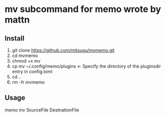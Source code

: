 # mv subcommand for memo wrote by mattn

## Install
1. git clone https://github.com/mitsugu/mvmemo.git
2. cd mvmemo
3. chmod +x mv
4. cp mv ~/.config/memo/plugins <- Specify the directory of the pluginsdir entry in config.toml
5. cd ..
6. rm -fr mvmemo

## Usage
memo mv SourceFile DestnationFile

